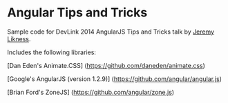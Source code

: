 Angular Tips and Tricks
=======================

Sample code for DevLink 2014 AngularJS Tips and Tricks talk by [Jeremy Likness](http://csharperimage.jeremylikness.com).

Includes the following libraries: 

[Dan Eden's Animate.CSS] (https://github.com/daneden/animate.css)

[Google's AngularJS (version 1.2.9)] (https://github.com/angular/angular.js) 

[Brian Ford's ZoneJS] (https://github.com/angular/zone.js)